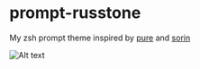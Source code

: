 # prompt-russtone
My zsh prompt theme inspired by [pure](https://github.com/sindresorhus/pure) and [sorin](https://github.com/sorin-ionescu/prezto)

![Alt text](https://raw.githubusercontent.com/russtone/prompt-russtone/master/prompt-russtone.png)
